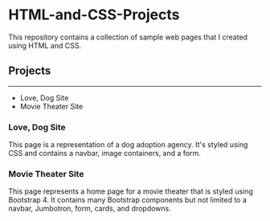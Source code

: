 # HTML-and-CSS-Projects
This repository contains a collection of sample web pages that I created using HTML and CSS.

## Projects
---
- Love, Dog Site
- Movie Theater Site

### Love, Dog Site
This page is a representation of a dog adoption agency. It's styled using CSS and contains a navbar, image containers, and a form.

### Movie Theater Site
This page represents a home page for a movie theater that is styled using Bootstrap 4. It contains many Bootstrap components but
not limited to a navbar, Jumbotron, form, cards, and dropdowns.